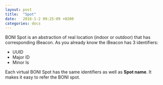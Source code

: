 ```yaml
---
layout: post
title:  "Spot"
date:   2016-1-2 09:25:09 +0200
categories: docs
---
```

BONI Spot is an abstraction of real location (indoor or outdoor) that has corresponding iBeacon. As you already know the iBeacon has 3 identifiers:

* UUID
* Major ID
* Minor Is

Each virtual BONI Spot has the same identifiers as well as **Spot name**. It makes it easy to refer the BONI spot.